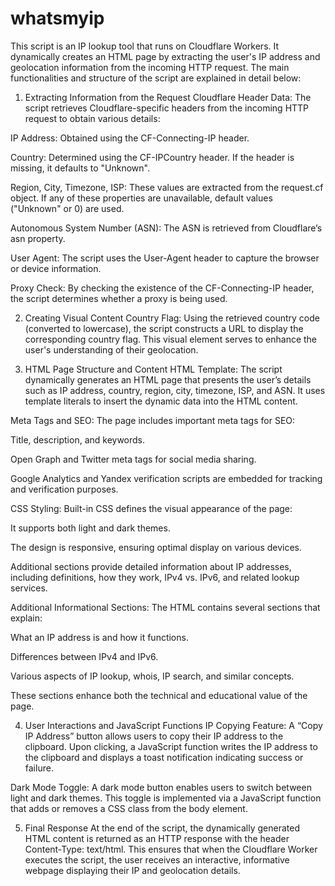 # whatsmyip
This script is an IP lookup tool that runs on Cloudflare Workers. It dynamically creates an HTML page by extracting the user's IP address and geolocation information from the incoming HTTP request. The main functionalities and structure of the script are explained in detail below:

1. Extracting Information from the Request
Cloudflare Header Data:
The script retrieves Cloudflare-specific headers from the incoming HTTP request to obtain various details:

IP Address: Obtained using the CF-Connecting-IP header.

Country: Determined using the CF-IPCountry header. If the header is missing, it defaults to "Unknown".

Region, City, Timezone, ISP: These values are extracted from the request.cf object. If any of these properties are unavailable, default values ("Unknown" or 0) are used.

Autonomous System Number (ASN): The ASN is retrieved from Cloudflare’s asn property.

User Agent: The script uses the User-Agent header to capture the browser or device information.

Proxy Check: By checking the existence of the CF-Connecting-IP header, the script determines whether a proxy is being used.

2. Creating Visual Content
Country Flag:
Using the retrieved country code (converted to lowercase), the script constructs a URL to display the corresponding country flag. This visual element serves to enhance the user's understanding of their geolocation.

3. HTML Page Structure and Content
HTML Template:
The script dynamically generates an HTML page that presents the user’s details such as IP address, country, region, city, timezone, ISP, and ASN. It uses template literals to insert the dynamic data into the HTML content.

Meta Tags and SEO:
The page includes important meta tags for SEO:

Title, description, and keywords.

Open Graph and Twitter meta tags for social media sharing.

Google Analytics and Yandex verification scripts are embedded for tracking and verification purposes.

CSS Styling:
Built-in CSS defines the visual appearance of the page:

It supports both light and dark themes.

The design is responsive, ensuring optimal display on various devices.

Additional sections provide detailed information about IP addresses, including definitions, how they work, IPv4 vs. IPv6, and related lookup services.

Additional Informational Sections:
The HTML contains several sections that explain:

What an IP address is and how it functions.

Differences between IPv4 and IPv6.

Various aspects of IP lookup, whois, IP search, and similar concepts.

These sections enhance both the technical and educational value of the page.

4. User Interactions and JavaScript Functions
IP Copying Feature:
A “Copy IP Address” button allows users to copy their IP address to the clipboard. Upon clicking, a JavaScript function writes the IP address to the clipboard and displays a toast notification indicating success or failure.

Dark Mode Toggle:
A dark mode button enables users to switch between light and dark themes. This toggle is implemented via a JavaScript function that adds or removes a CSS class from the body element.

5. Final Response
At the end of the script, the dynamically generated HTML content is returned as an HTTP response with the header Content-Type: text/html. This ensures that when the Cloudflare Worker executes the script, the user receives an interactive, informative webpage displaying their IP and geolocation details.
